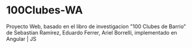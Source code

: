 # 100Clubes-WA
Proyecto Web, basado en el libro de investigacion "100 Clubes de Barrio" de Sebastian Ramirez, Eduardo Ferrer, Ariel Borrelli, implementado en Angular | JS

